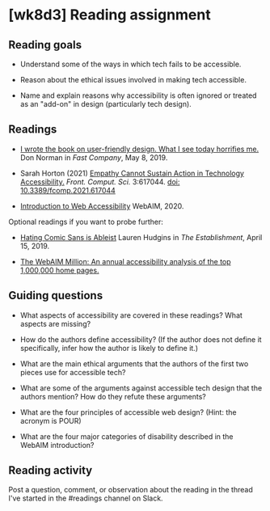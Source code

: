 # [wk8d3] Reading assignment

## Reading goals

- Understand some of the ways in which tech fails to be accessible.

- Reason about the ethical issues involved in making tech accessible.

- Name and explain reasons why accessibility is often ignored or treated as an "add-on" in design (particularly tech design).

## Readings

- [I wrote the book on user-friendly design. What I see today horrifies me.](https://www.fastcompany.com/90338379/i-wrote-the-book-on-user-friendly-design-what-i-see-today-horrifies-me) Don Norman in *Fast Company*, May 8, 2019.

- Sarah Horton (2021) [Empathy Cannot Sustain Action in Technology Accessibility.](https://www.frontiersin.org/articles/10.3389/fcomp.2021.617044/full) *Front. Comput. Sci.* 3:617044. [doi: 10.3389/fcomp.2021.617044](https://doi.org/10.3389/fcomp.2021.617044)

- [Introduction to Web Accessibility](https://webaim.org/intro/) WebAIM, 2020.

Optional readings if you want to probe further:

- [Hating Comic Sans is Ableist](https://theestablishment.co/hating-comic-sans-is-ableist-bc4a4de87093/) Lauren Hudgins in *The Establishment*, April 15, 2019.

- [The WebAIM Million: An annual accessibility analysis of the top 1,000,000 home pages.](https://webaim.org/projects/million/)


## Guiding questions

- What aspects of accessibility are covered in these readings? What aspects are missing?

- How do the authors define accessibility? (If the author does not define it specifically, infer how the author is likely to define it.)

- What are the main ethical arguments that the authors of the first two pieces use for accessible tech? 

- What are some of the arguments against accessible tech design that the authors mention? How do they refute these arguments?

- What are the four principles of accessible web design? (Hint: the acronym is POUR)

- What are the four major categories of disability described in the WebAIM introduction?

## Reading activity

Post a question, comment, or observation about the reading in the thread I've started in the #readings channel on Slack.
